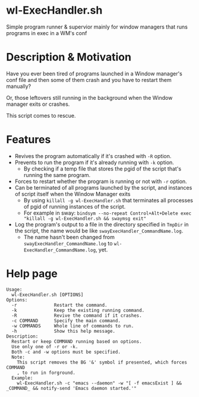 # wl-ExecHandler.sh
Simple program runner & supervior mainly for window managers that runs programs in exec in a WM's conf

# Description & Motivation

Have you ever been tired of programs launched in a Window manager's conf file and then some of them crash and you have to restart them manually?

Or, those leftovers still running in the background when the Window manager exits or crashes.

This script comes to rescue.

# Features
- Revives the program automatically if it's crashed with `-R` option.
- Prevents to run the program if it's already running with `-k` option.
  - By checking if a temp file that stores the pgid of the script that's running the same program.    
- Forces to restart whether the program is running or not with `-r` option.
- Can be terminated of all programs launched by the script, and instances of script itself when the Window Manager exits
  - By using `killall -g wl-ExecHandler.sh` that terminates all processes of pgid of running instances of the script.
  - For example in sway: `bindsym --no-repeat Control+Alt+Delete exec "killall -g wl-ExecHandler.sh && swaymsg exit"`
- Log the program's output to a file in the directory specified in `TmpDir` in the script, the name would be like `swayExecHandler_CommandName.log`.
  - The name hasn't been changed from `swayExecHandler_CommandName.log` to `wl-ExecHandler_CommandName.log`, yet.

# Help page
```
Usage:
  wl-ExecHandler.sh [OPTIONS]
Options:
  -r              Restart the command.
  -k              Keep the existing running command.
  -R              Revive the command if it crashes.
  -c COMMAND      Specify the main command.
  -w COMMANDS     Whole line of commands to run.
  -h              Show this help message.
Description:
  Restart or keep COMMAND running based on options.
  Use only one of -r or -k.
  Both -c and -w options must be specified.
  Note:
    This script removes the BG '&' symbol if presented, which forces COMMAND
    , to run in forground.
  Example:
    wl-ExecHandler.sh -c "emacs --daemon" -w "[ -f emacsExist ] && _COMMAND_ && notify-send 'Emacs daemon started.'"
```
